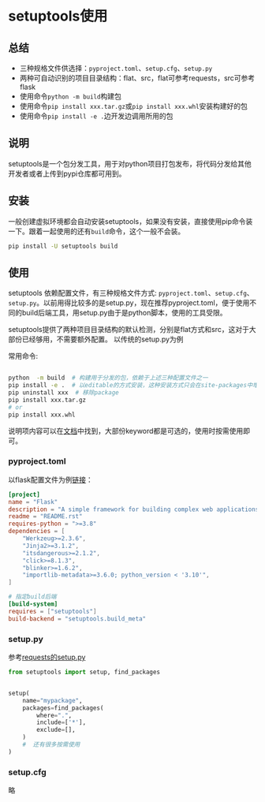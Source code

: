 # setuptools使用


## 总结

- 三种规格文件供选择：`pyproject.toml`、`setup.cfg`、`setup.py`
- 两种可自动识别的项目目录结构：flat、src，flat可参考requests，src可参考flask
- 使用命令`python -m build`构建包
- 使用命令`pip install xxx.tar.gz`或`pip install xxx.whl`安装构建好的包
- 使用命令`pip install -e .`边开发边调用所用的包


## 说明

setuptools是一个包分发工具，用于对python项目打包发布，将代码分发给其他开发者或者上传到pypi仓库都可用到。


## 安装

一般创建虚拟环境都会自动安装setuptools，如果没有安装，直接使用pip命令装一下。跟着一起使用的还有`build`命令，这个一般不会装。

```sh
pip install -U setuptools build

```

## 使用

setuptools 依赖配置文件，有三种规格文件方式: `pyproject.toml`、`setup.cfg`、`setup.py`。以前用得比较多的是setup.py，现在推荐pyproject.toml，便于使用不同的build后端工具，用setup.py由于是python脚本，使用的工具受限。

setuptools提供了两种项目目录结构的默认检测，分别是flat方式和src，这对于大部份已经够用，不需要额外配置。
以传统的setup.py为例

常用命令:

```sh

python  -m build  # 构建用于分发的包，依赖于上述三种配置文件之一
pip install -e .  # 以editable的方式安装，这种安装方式只会在site-packages中增加一个软链到当前文件夹，使得可以边开发边使用这个包
pip uninstall xxx  # 移除package
pip install xxx.tar.gz
# or
pip install xxx.whl

```

说明项内容可以在[文档](https://setuptools.pypa.io/en/latest/references/keywords.html)中找到，大部份keyword都是可选的，使用时按需使用即可。


### pyproject.toml

以flask配置文件为例[链接](https://github.com/pallets/flask/blob/main/pyproject.toml)：

```toml
[project]
name = "Flask"
description = "A simple framework for building complex web applications."
readme = "README.rst"
requires-python = ">=3.8"
dependencies = [
    "Werkzeug>=2.3.6",
    "Jinja2>=3.1.2",
    "itsdangerous>=2.1.2",
    "click>=8.1.3",
    "blinker>=1.6.2",
    "importlib-metadata>=3.6.0; python_version < '3.10'",
]

# 指定build后端
[build-system]
requires = ["setuptools"]
build-backend = "setuptools.build_meta"


```
### setup.py

参考[requests的setup.py](https://github.com/psf/requests/blob/main/setup.py)

```py
from setuptools import setup, find_packages


setup(
    name="mypackage",
	packages=find_packages(
		where=".",
		include=['*'],
		exclude=[],
	)
    #  还有很多按需使用
)

```

### setup.cfg

略


